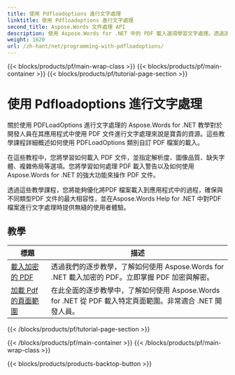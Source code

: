 ```yaml
---
title: 使用 Pdfloadoptions 進行文字處理
linktitle: 使用 Pdfloadoptions 進行文字處理
second_title: Aspose.Words 文件處理 API
description: 使用 Aspose.Words for .NET 中的 PDF 載入選項學習文字處理。透過逐步教學和範例程式碼了解如何載入和操作 PDF 格式的 Word 文件。
weight: 1620
url: /zh-hant/net/programming-with-pdfloadoptions/
---
```


{{< blocks/products/pf/main-wrap-class >}}
{{< blocks/products/pf/main-container >}}
{{< blocks/products/pf/tutorial-page-section >}}

# 使用 Pdfloadoptions 進行文字處理

關於使用 PDFLoadOptions 進行文字處理的 Aspose.Words for .NET 教學對於開發人員在其應用程式中使用 PDF 文件進行文字處理來說是寶貴的資源。這些教學課程詳細概述如何使用 PDFLoadOptions 類別自訂 PDF 檔案的載入。

在這些教程中，您將學習如何載入 PDF 文件，並指定解析度、圖像品質、缺失字體、複雜佈局等選項。您將學習如何處理 PDF 載入警告以及如何使用 Aspose.Words for .NET 的強大功能來操作 PDF 文件。

透過這些教學課程，您將能夠優化將PDF 檔案載入到應用程式中的過程，確保與不同類型PDF 文件的最大相容性，並在Aspose.Words Help for .NET 中對PDF 檔案進行文字處理時提供無縫的使用者體驗。

 ## 教學
| 標題 | 描述 |
| --- | --- |
| [載入加密的 PDF](./load-encrypted-pdf/) | 透過我們的逐步教學，了解如何使用 Aspose.Words for .NET 載入加密的 PDF。立即掌握 PDF 加密與解密。 |
| [加載 Pdf 的頁面範圍](./load-page-range-of-pdf/) | 在此全面的逐步教學中，了解如何使用 Aspose.Words for .NET 從 PDF 載入特定頁面範圍。非常適合 .NET 開發人員。 |
{{< /blocks/products/pf/tutorial-page-section >}}

{{< /blocks/products/pf/main-container >}}
{{< /blocks/products/pf/main-wrap-class >}}

{{< blocks/products/products-backtop-button >}}
